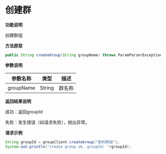 # 创建群

**功能说明**

创建群组

**方法原型**

```java
public String createGroup(String groupName) throws ParamParserException, AESCryptoException, HttpRequestException;
```

**参数说明**

| 参数名称  | 类型   | 描述   |
| --------- | ------ | ------ |
| groupName | String | 群名称 |

**返回结果说明**

成功：返回groupId

失败：发生错误（如请求失败），抛出异常。

**请求示例**

```java
String groupId = groupClient.createGroup("新的群组");
System.out.println("create group ok. groupId: "+groupId);
```